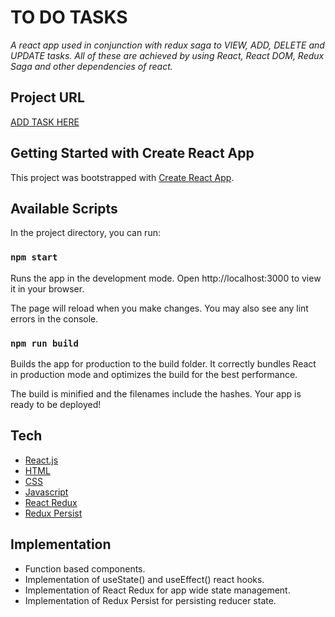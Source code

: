# TO DO TASKS 

_A react app used in conjunction with redux saga to VIEW, ADD, DELETE and UPDATE tasks. All of these are achieved by using React, React DOM, Redux Saga and other dependencies of react._

## Project URL

[ADD TASK HERE](https://to-do-tasks-list-cyan.vercel.app/)

## Getting Started with Create React App

This project was bootstrapped with [Create React App](https://github.com/facebook/create-react-app).

## Available Scripts

In the project directory, you can run:

### `npm start`

Runs the app in the development mode.
Open http://localhost:3000 to view it in your browser.

The page will reload when you make changes.
You may also see any lint errors in the console.

### `npm run build`

Builds the app for production to the build folder.
It correctly bundles React in production mode and optimizes the build for the best performance.

The build is minified and the filenames include the hashes.
Your app is ready to be deployed!

## Tech

- [React.js](https://reactjs.org/)
- [HTML](https://developer.mozilla.org/en-US/docs/Web/HTML)
- [CSS](https://developer.mozilla.org/en-US/docs/Web/CSS)
- [Javascript](https://developer.mozilla.org/en-US/docs/Web/JavaScript)
- [React Redux](https://react-redux.js.org/)
- [Redux Persist](https://www.npmjs.com/package/redux-persist)

## Implementation

- Function based components.
- Implementation of useState() and useEffect() react hooks.
- Implementation of React Redux for app wide state management.
- Implementation of Redux Persist for persisting reducer state.
